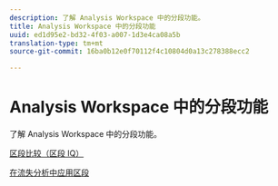 ```yaml
---
description: 了解 Analysis Workspace 中的分段功能。
title: Analysis Workspace 中的分段功能
uuid: ed1d95e2-bd32-4f03-a007-1d3e4ca08a5b
translation-type: tm+mt
source-git-commit: 16ba0b12e0f70112f4c10804d0a13c278388ecc2

---
```



# Analysis Workspace 中的分段功能

了解 Analysis Workspace 中的分段功能。

[区段比较（区段 IQ）](https://marketing.adobe.com/resources/help/zh_CN/analytics/analysis-workspace/segment-comparison.html)

[在流失分析中应用区段](https://marketing.adobe.com/resources/help/zh_CN/analytics/analysis-workspace/compare-segments-fallout.html)
